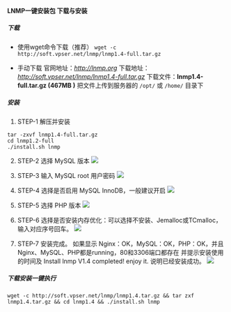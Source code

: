 
#### LNMP一键安装包 下载与安装

##### 下载
* 使用wget命令下载（推荐）
`wget -c http://soft.vpser.net/lnmp/lnmp1.4-full.tar.gz`

* 手动下载
官网地址：*http://lnmp.org*
下载地址：*http://soft.vpser.net/lnmp/lnmp1.4-full.tar.gz*
下载文件：**lnmp1.4-full.tar.gz (467MB )**
把文件上传到服务器的 `/opt/` 或 `/home/` 目录下

##### 安装
1. STEP-1 解压并安装
```
tar -zxvf lnmp1.4-full.tar.gz
cd lnmp1.2-full
./install.sh lnmp
```

2. STEP-2 选择 MySQL 版本
![](https://lnmp.org/images/1.4/lnmp1.4-install-1.png)

3. STEP-3 输入 MySQL root 用户密码
![](https://lnmp.org/images/1.4/lnmp1.4-install-2.png)

4. STEP-4 选择是否启用 MySQL InnoDB，一般建议开启
![](https://lnmp.org/images/1.4/lnmp1.4-install-3.png)

5. STEP-5 选择 PHP 版本
![](https://lnmp.org/images/1.4/lnmp1.4-install-4.png)

6. STEP-6 选择是否安装内存优化：可以选择不安装、Jemalloc或TCmalloc，输入对应序号回车。
![](https://lnmp.org/images/1.4/lnmp1.4-install-5.png)

7. STEP-7 安装完成。
如果显示 Nginx：OK，MySQL：OK，PHP：OK，并且Nginx、MySQL、PHP都是running，80和3306端口都存在
并提示安装使用的时间及 Install lnmp V1.4 completed! enjoy it. 说明已经安装成功。
![](https://lnmp.org/images/1.4/lnmp1.4-install-success.png)

##### 下载安装一键执行
`wget -c http://soft.vpser.net/lnmp/lnmp1.4.tar.gz && tar zxf lnmp1.4.tar.gz && cd lnmp1.4 && ./install.sh lnmp`
